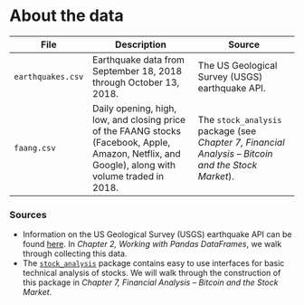 # About the data

| File | Description | Source |
| --- | --- | --- |
| `earthquakes.csv` | Earthquake data from September 18, 2018 through October 13, 2018. |  The US Geological Survey (USGS) earthquake API. |
| `faang.csv` | Daily opening, high, low, and closing price of the FAANG stocks (Facebook, Apple, Amazon, Netflix, and Google), along with volume traded in 2018. | The `stock_analysis` package (see *Chapter 7, Financial Analysis &ndash; Bitcoin and the Stock Market*). |

### Sources
- Information on the US Geological Survey (USGS) earthquake API can be found [here](https://earthquake.usgs.gov/fdsnws/event/1/). In *Chapter 2, Working with Pandas DataFrames*, we walk through collecting this data.
- The [`stock_analysis`](https://github.com/stefmolin/stock-analysis) package contains easy to use interfaces for basic technical analysis of stocks. We will walk through the construction of this package in *Chapter 7, Financial Analysis &ndash; Bitcoin and the Stock Market*.